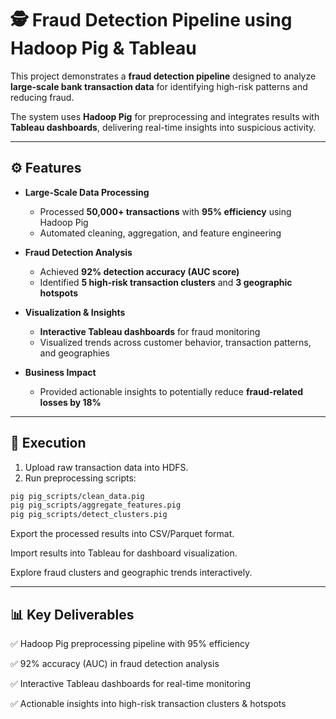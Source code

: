 # 🕵️ Fraud Detection Pipeline using Hadoop Pig & Tableau

This project demonstrates a **fraud detection pipeline** designed to analyze **large-scale bank transaction data** for identifying high-risk patterns and reducing fraud.  

The system uses **Hadoop Pig** for preprocessing and integrates results with **Tableau dashboards**, delivering real-time insights into suspicious activity.  

--------------------------------------------------------------------------------------------------

## ⚙️ Features

- **Large-Scale Data Processing**  
  - Processed **50,000+ transactions** with **95% efficiency** using Hadoop Pig  
  - Automated cleaning, aggregation, and feature engineering  

- **Fraud Detection Analysis**  
  - Achieved **92% detection accuracy (AUC score)**  
  - Identified **5 high-risk transaction clusters** and **3 geographic hotspots**  

- **Visualization & Insights**  
  - **Interactive Tableau dashboards** for fraud monitoring  
  - Visualized trends across customer behavior, transaction patterns, and geographies  

- **Business Impact**  
  - Provided actionable insights to potentially reduce **fraud-related losses by 18%**  

--------------------------------------------------------------------------------------------------

## 🚀 Execution

1. Upload raw transaction data into HDFS.
2. Run preprocessing scripts:
```bash
pig pig_scripts/clean_data.pig
pig pig_scripts/aggregate_features.pig
pig pig_scripts/detect_clusters.pig
```
Export the processed results into CSV/Parquet format.

Import results into Tableau for dashboard visualization.

Explore fraud clusters and geographic trends interactively.

--------------------------------------------------------------------------------------------------

## 📊 Key Deliverables

✅ Hadoop Pig preprocessing pipeline with 95% efficiency

✅ 92% accuracy (AUC) in fraud detection analysis

✅ Interactive Tableau dashboards for real-time monitoring

✅ Actionable insights into high-risk transaction clusters & hotspots

